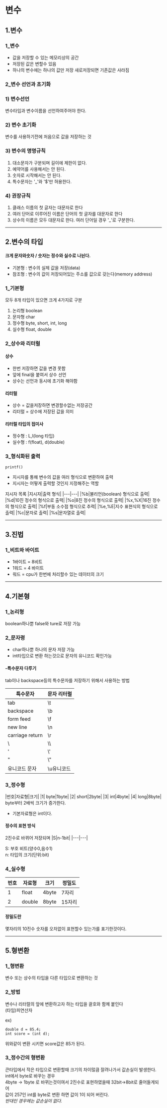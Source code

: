 변수
====
1.변수
----
### 1_변수
* 값을 저장할 수 있는 메모리상의 공간
* 저장된 값은 변할수 있음
* 하나의 변수에는 하나의 값만 저장 새로저장되면 기존값은 사라짐
    
### 2_변수 선언과 초기화
   
### 1) 변수선언
변수타입과 변수이름을 선언하여주어야 한다.
   
### 2) 변수 초기화
변수를 사용하기전에 처음으로 값을 저장하는 것
   
### 3) 변수의 명명규칙
1. 대소문자가 구분되며 길이에 제한이 없다.
2. 예약어를 사용해서는 안 된다.
3. 숫자로 시작해서는 안 된다.
4. 특수문자는 '_'와 '$'만 허용한다.
   
### 4) 권장규칙
1. 클래스 이름의 첫 글자는 대문자로 한다
2. 여러 단어로 이루어진 이름은 단어의 첫 글자를 대문자로 한다
3. 상수의 이름은 모두 대문자로 한다. 여러 단어일 경우 '_'로 구분한다.
   
---------
2.변수의 타입
---------
#### 크게 문자와숫자 / 숫자는 정수와 실수로 나뉜다.
* 기본형 : 변수의 실제 값을 저장(data)
* 참조형 : 변수의 값이 저장되어있는 주소를 값으로 갖는다(memory address)
   
### 1_기본형 
모두 8개 타입이 있으면 크게 4가지로 구분
1. 논리형 boolean
2. 문자형 char
3. 정수형 byte, short, int, long
4. 실수형 float, double
   
### 2_상수와 리터럴
#### 상수
* 한번 저장하면 값을 변경 못함
* 앞에 final을 붙여서 상수 선언
* 상수는 선언과 동시에 초기화 해야함
   
#### 리터럴
* 상수 = 값을저장하면 변경할수없는 저장공간
* 리터럴 = 상수에 저장된 값을 의미
   
#### 리터럴 타입의 접미사
* 정수형 : L,l(long 타입)
* 실수형 : f(float), d(double)
   

### 3_형식화된 출력
   
``` printf() ```
* 지시자를 통해 변수의 값을 여러 형식으로 변환하여 출력
* 지시자는 어떻게 출력할 것인지 지정해주는 역할
   
지시자 목록
|지시자|출력 형식|
|---|---|
|%b|불리언(boolean) 형식으로 출력|
|%d|10진 정수의 형식으로 출력|
|%o|8진 정수의 형식으로 출력|
|%x,%X|16진 정수의 형식으로 출력|
|%f|부동 소수점 형식으로 추력|
|%e,%E|지수 표현식의 형식으로 출력|
|%c|문자로 출력|
|%s|문자열로 출력|

   
---------
3.진법
---------
### 1_비트와 바이트
* 1바이트 = 8비트
* 1워드 = 4 바이트
* 워드 = cpu가 한번에 처리할수 있는 데이터의 크기   

-------
4.기본형
-------
### 1_논리형
boolean하나뿐 false와 ture로 저장 가능   

### 2_문자령
* char하나뿐 하나의 문자 저장 가능
* int타입으로 변환 하는것으로 문자의 유니코드 확인가능   

#### -특수문자 다루기
 tab이나  backspace등의 특수문자를 저장하기 위해서 사용하는 방법
 
|특수문자|문자 리터럴|
|---|---|
|tab|\t|
|backspace|	\b|
|form feed|\f|
|new line|	\n|
|carriage return|	\r|
| \ | \\\\ |
|'|\\'|
|"|\\"|
|유니코드 문자|\u유니코드|   

### 3_정수형
|번호|자료형|크기|
|1| byte|1byte|
|2| short|2byte|
|3| int|4byte|
|4| long|8byte|
byte부터 2배씩 크기가 증가한다.
* 기본자료형은 int이다.   

#### 정수의 표현 방식
 2진수로 바뀌어 저장되며
 |S|n-1bit|
 |---|---|
 
 S: 부호 비트(양수0,음수1)   
 n: 타입의 크기(단위:bit)
 
 ### 4_실수형
   
|번호|자료형|크기|정밀도|
|---|---|---|---|
|1|float|4byte|7자리|
|2|double|8byte|15자리|
   
#### 정밀도란
몇자리의 10진수 숫자를 오차없이 표현할수 있는가를 표기한것이다.

   
-------------------
5.형변환
------
### 1_형변환
변수 또는 상수의 타입을 다른 타입으로 변환하는 것   
 
### 2_방법
 변수나 리터럴의 앞에 변환하고자 하는 타입을 괄호와 함께 붙인다   
 (타임)피연산자   
 
 ex)
```
double d = 85.4;
int score = (int d);
```
위와같이 변환 시키면 score값은 85가 된다.
   

### 3_정수간의 형변환
큰타입에서 작은 타입으로 변환할때 크기의 차이많큼 잘려나가서 값손실이 발생한다.  
int에서 byte로 바꾸는 경우   
4byte -> 1byte 로 바뀌는것이여서
2진수로 표현하였을때 32bit->8bit로 줄어들게되어   
값이 257인 int를 byte로 변환 하면 값이 1이 되어 버린다.   
*반대인 경우에는 값손실이 없다.*

